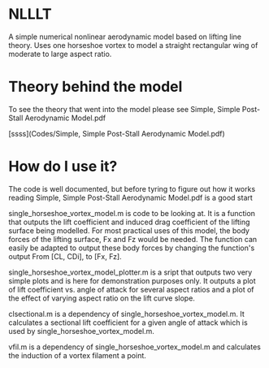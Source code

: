 # NLLLT
A simple numerical nonlinear aerodynamic model based on lifting line theory. Uses one horseshoe vortex to model a straight rectangular wing of moderate to large aspect ratio.


# Theory behind the model
To see the theory that went into the model please see Simple, Simple Post-Stall Aerodynamic Model.pdf

[ssss](Codes/Simple, Simple Post-Stall Aerodynamic Model.pdf)

# How do I use it?

The code is well documented, but before tyring to figure out how it works reading Simple, Simple Post-Stall Aerodynamic Model.pdf is a good start

single_horseshoe_vortex_model.m is code to be looking at. It is a function that outputs the lift coefficient and induced drag coefficient of the lifting surface being modelled. For most practical uses of this model, the body forces of the lifting surface, Fx and Fz would be needed. The function can easily be adapted to output these body forces by changing the function's output From [CL, CDi], to [Fx, Fz]. 

single_horseshoe_vortex_model_plotter.m is a sript that outputs two very simple plots and is here for demonstration purposes only. It outputs a plot of lift coefficient vs. angle of attack for several aspect ratios and a plot of the effect of varying aspect ratio on the lift curve slope.

clsectional.m is a dependency of single_horseshoe_vortex_model.m. It calculates a sectional lift coefficient for a given angle of attack which is used by single_horseshoe_vortex_model.m.

vfil.m is a dependency of single_horseshoe_vortex_model.m and calculates the induction of a vortex filament a point. 
